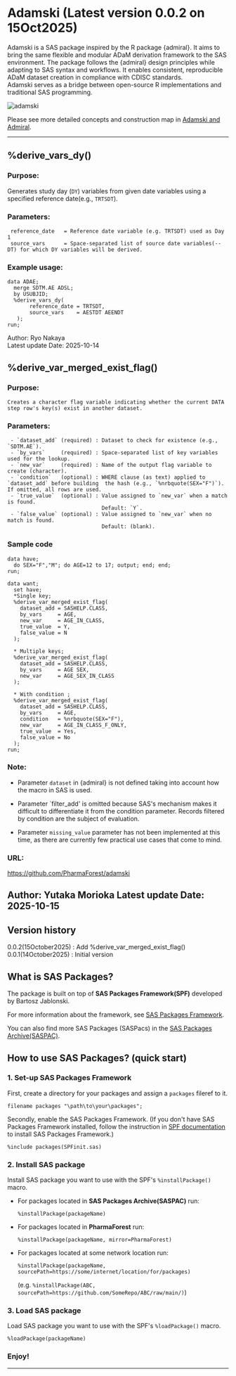 # Adamski (Latest version 0.0.2 on 15Oct2025)
Adamski is a SAS package inspired by the R package {admiral}. It aims to bring the same flexible and modular ADaM derivation framework to the SAS environment. The package follows the {admiral} design principles while adapting to SAS syntax and workflows. It enables consistent, reproducible ADaM dataset creation in compliance with CDISC standards.  
Adamski serves as a bridge between open-source R implementations and traditional SAS programming.  

![adamski](./adamski_logo_small.png)  

Please see more detailed concepts and construction map in [Adamski and Admiral](./Adamski_and_Admiral.md).

---

## %derive_vars_dy() 

### Purpose:
   Generates study day (`DY`) variables from given date variables using a specified reference date(e.g., `TRTSDT`). 
   
### Parameters:
~~~sas
 reference_date   = Reference date variable (e.g. TRTSDT) used as Day 1  
 source_vars      = Space-separated list of source date variables(--DT) for which DY variables will be derived.
~~~

### Example usage: 
~~~sas
data ADAE;
  merge SDTM.AE ADSL;
  by USUBJID;
  %derive_vars_dy(
       reference_date = TRTSDT,  
       source_vars    = AESTDT AEENDT  
   );
run;
~~~

 Author:             Ryo Nakaya  
 Latest update Date: 2025-10-14  

## %derive_var_merged_exist_flag()  

### Purpose:  
    Creates a character flag variable indicating whether the current DATA step row's key(s) exist in another dataset.   

### Parameters:
~~~sas
 - `dataset_add` (required) : Dataset to check for existence (e.g., `SDTM.AE`).
 - `by_vars`     (required) : Space-separated list of key variables used for the lookup.
 - `new_var`     (required) : Name of the output flag variable to create (character).
 - `condition`   (optional) : WHERE clause (as text) applied to `dataset_add` before building  the hash (e.g., `%nrbquote(SEX="F")`). If omitted, all rows are used.
 - `true_value`  (optional) : Value assigned to `new_var` when a match is found.
                              Default: `Y`.
 - `false_value` (optional) : Value assigned to `new_var` when no match is found.
                              Default: (blank).
~~~
### Sample code

~~~sas
data have;
  do SEX="F","M"; do AGE=12 to 17; output; end; end;
run;

data want;
  set have;
  *Single key;
  %derive_var_merged_exist_flag(
    dataset_add = SASHELP.CLASS,
    by_vars     = AGE,
    new_var     = AGE_IN_CLASS,
    true_value  = Y,
    false_value = N
  );

  * Multiple keys;
  %derive_var_merged_exist_flag(
    dataset_add = SASHELP.CLASS,
    by_vars     = AGE SEX,
    new_var     = AGE_SEX_IN_CLASS
  );

  * With condition ;
  %derive_var_merged_exist_flag(
    dataset_add = SASHELP.CLASS,
    by_vars     = AGE,
    condition   = %nrbquote(SEX="F"),
    new_var     = AGE_IN_CLASS_F_ONLY,
    true_value  = Yes,
    false_value = No
  );
run;
~~~

### Note:

- Parameter `dataset` in {admiral} is not defined taking into account how the macro in SAS is used.  

- Parameter `filter_add' is omitted because SAS's mechanism makes it difficult to differentiate it from the condition parameter. Records filtered by condition are the subject of evaluation.

- Parameter  `missing_value` parameter has not been implemented at this time, as there are currently few practical use cases that come to mind.

### URL:

https://github.com/PharmaForest/adamski

Author:                 Yutaka Morioka
Latest update Date:     2025-10-15
---
 
## Version history  
0.0.2(15October2025)	: Add %derive_var_merged_exist_flag()
0.0.1(14October2025)	: Initial version

## What is SAS Packages?

The package is built on top of **SAS Packages Framework(SPF)** developed by Bartosz Jablonski.

For more information about the framework, see [SAS Packages Framework](https://github.com/yabwon/SAS_PACKAGES).

You can also find more SAS Packages (SASPacs) in the [SAS Packages Archive(SASPAC)](https://github.com/SASPAC).

## How to use SAS Packages? (quick start)

### 1. Set-up SAS Packages Framework

First, create a directory for your packages and assign a `packages` fileref to it.

~~~~~~~~~~~~~~~~~~~~~~~~~~~~~~~~~~~~~~~~~~~~~~~~~~~~~~~~~~~~~~~~~~~~~~~~~~~~~~~~~~~~~~~~~~sas
filename packages "\path\to\your\packages";
~~~~~~~~~~~~~~~~~~~~~~~~~~~~~~~~~~~~~~~~~~~~~~~~~~~~~~~~~~~~~~~~~~~~~~~~~~~~~~~~~~~~~~~~~~

Secondly, enable the SAS Packages Framework.
(If you don't have SAS Packages Framework installed, follow the instruction in 
[SPF documentation](https://github.com/yabwon/SAS_PACKAGES/tree/main/SPF/Documentation) 
to install SAS Packages Framework.)

~~~~~~~~~~~~~~~~~~~~~~~~~~~~~~~~~~~~~~~~~~~~~~~~~~~~~~~~~~~~~~~~~~~~~~~~~~~~~~~~~~~~~~~~~~sas
%include packages(SPFinit.sas)
~~~~~~~~~~~~~~~~~~~~~~~~~~~~~~~~~~~~~~~~~~~~~~~~~~~~~~~~~~~~~~~~~~~~~~~~~~~~~~~~~~~~~~~~~~


### 2. Install SAS package

Install SAS package you want to use with the SPF's `%installPackage()` macro.

- For packages located in **SAS Packages Archive(SASPAC)** run:
  ~~~~~~~~~~~~~~~~~~~~~~~~~~~~~~~~~~~~~~~~~~~~~~~~~~~~~~~~~~~~~~~~~~~~~~~~~~~~~~~~~~~~~~~~~~sas
  %installPackage(packageName)
  ~~~~~~~~~~~~~~~~~~~~~~~~~~~~~~~~~~~~~~~~~~~~~~~~~~~~~~~~~~~~~~~~~~~~~~~~~~~~~~~~~~~~~~~~~~

- For packages located in **PharmaForest** run:
  ~~~~~~~~~~~~~~~~~~~~~~~~~~~~~~~~~~~~~~~~~~~~~~~~~~~~~~~~~~~~~~~~~~~~~~~~~~~~~~~~~~~~~~~~~~sas
  %installPackage(packageName, mirror=PharmaForest)
  ~~~~~~~~~~~~~~~~~~~~~~~~~~~~~~~~~~~~~~~~~~~~~~~~~~~~~~~~~~~~~~~~~~~~~~~~~~~~~~~~~~~~~~~~~~

- For packages located at some network location run:
  ~~~~~~~~~~~~~~~~~~~~~~~~~~~~~~~~~~~~~~~~~~~~~~~~~~~~~~~~~~~~~~~~~~~~~~~~~~~~~~~~~~~~~~~~~~sas
  %installPackage(packageName, sourcePath=https://some/internet/location/for/packages)
  ~~~~~~~~~~~~~~~~~~~~~~~~~~~~~~~~~~~~~~~~~~~~~~~~~~~~~~~~~~~~~~~~~~~~~~~~~~~~~~~~~~~~~~~~~~
  (e.g. `%installPackage(ABC, sourcePath=https://github.com/SomeRepo/ABC/raw/main/)`)


### 3. Load SAS package

Load SAS package you want to use with the SPF's `%loadPackage()` macro.

~~~~~~~~~~~~~~~~~~~~~~~~~~~~~~~~~~~~~~~~~~~~~~~~~~~~~~~~~~~~~~~~~~~~~~~~~~~~~~~~~~~~~~~~~~sas
%loadPackage(packageName)
~~~~~~~~~~~~~~~~~~~~~~~~~~~~~~~~~~~~~~~~~~~~~~~~~~~~~~~~~~~~~~~~~~~~~~~~~~~~~~~~~~~~~~~~~~


### Enjoy!

---

